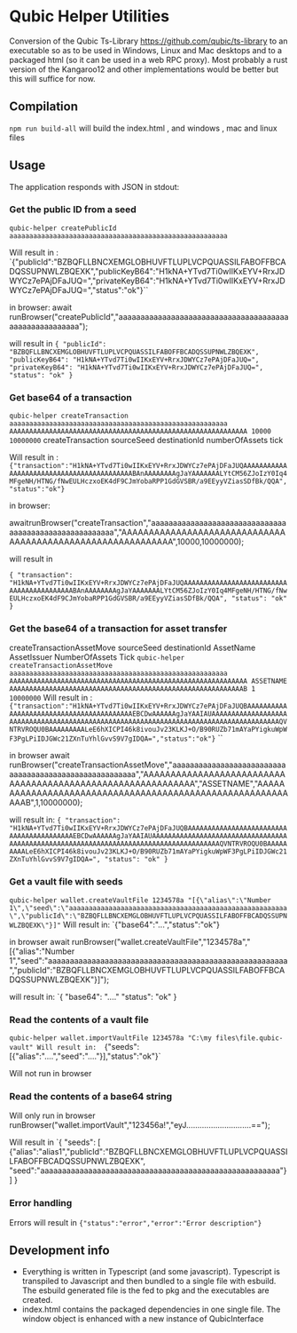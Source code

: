 # Qubic Helper Utilities

Conversion of the Qubic Ts-Library https://github.com/qubic/ts-library to an executable so as to be used in Windows, Linux and Mac desktops and to a packaged html (so it can be used in a web RPC proxy).
Most probably a rust version of the Kangaroo12 and other implementations would be better but this will suffice for now.

## Compilation

`npm run build-all` will build the index.html , and windows , mac and linux files

## Usage

The application responds with JSON in stdout:

### Get the public ID from a seed

`qubic-helper createPublicId aaaaaaaaaaaaaaaaaaaaaaaaaaaaaaaaaaaaaaaaaaaaaaaaaaaaaaa`

Will result in :
`{"publicId":"BZBQFLLBNCXEMGLOBHUVFTLUPLVCPQUASSILFABOFFBCADQSSUPNWLZBQEXK","publicKeyB64":"H1kNA+YTvd7Ti0wIIKxEYV+RrxJDWYCz7ePAjDFaJUQ=","privateKeyB64":"H1kNA+YTvd7Ti0wIIKxEYV+RrxJDWYCz7ePAjDFaJUQ=","status":"ok"}``

in browser:
await runBrowser("createPublicId","aaaaaaaaaaaaaaaaaaaaaaaaaaaaaaaaaaaaaaaaaaaaaaaaaaaaaaa");

will result in
`{
    "publicId": "BZBQFLLBNCXEMGLOBHUVFTLUPLVCPQUASSILFABOFFBCADQSSUPNWLZBQEXK",
    "publicKeyB64": "H1kNA+YTvd7Ti0wIIKxEYV+RrxJDWYCz7ePAjDFaJUQ=",
    "privateKeyB64": "H1kNA+YTvd7Ti0wIIKxEYV+RrxJDWYCz7ePAjDFaJUQ=",
    "status": "ok"
}`

### Get base64 of a transaction

`qubic-helper createTransaction aaaaaaaaaaaaaaaaaaaaaaaaaaaaaaaaaaaaaaaaaaaaaaaaaaaaaaa AAAAAAAAAAAAAAAAAAAAAAAAAAAAAAAAAAAAAAAAAAAAAAAAAAAAAAAAAAAA 10000 10000000`
createTransaction sourceSeed destinationId numberOfAssets tick

Will result in :
`{"transaction":"H1kNA+YTvd7Ti0wIIKxEYV+RrxJDWYCz7ePAjDFaJUQAAAAAAAAAAAAAAAAAAAAAAAAAAAAAAAAAAAAAAAAAABAnAAAAAAAAgJaYAAAAAAALYtCM56ZJoIzY0Iq4MFgeNH/HTNG/fNwEULHczxoEK4dF9CJmYobaRPP1GdGVSBR/a9EEyyVZiasSDfBk/QQA","status":"ok"}`

in browser:

awaitrunBrowser("createTransaction","aaaaaaaaaaaaaaaaaaaaaaaaaaaaaaaaaaaaaaaaaaaaaaaaaaaaaaa","AAAAAAAAAAAAAAAAAAAAAAAAAAAAAAAAAAAAAAAAAAAAAAAAAAAAAAAAAAAA",10000,10000000);

will result in

`{
    "transaction": "H1kNA+YTvd7Ti0wIIKxEYV+RrxJDWYCz7ePAjDFaJUQAAAAAAAAAAAAAAAAAAAAAAAAAAAAAAAAAAAAAAAAAABAnAAAAAAAAgJaYAAAAAAALYtCM56ZJoIzY0Iq4MFgeNH/HTNG/fNwEULHczxoEK4dF9CJmYobaRPP1GdGVSBR/a9EEyyVZiasSDfBk/QQA",
    "status": "ok"
}`

### Get the base64 of a transaction for asset transfer

createTransactionAssetMove sourceSeed destinationId AssetName AssetIssuer NumberOfAssets Tick
`qubic-helper createTransactionAssetMove aaaaaaaaaaaaaaaaaaaaaaaaaaaaaaaaaaaaaaaaaaaaaaaaaaaaaaa AAAAAAAAAAAAAAAAAAAAAAAAAAAAAAAAAAAAAAAAAAAAAAAAAAAAAAAAAAAA ASSETNAME AAAAAAAAAAAAAAAAAAAAAAAAAAAAAAAAAAAAAAAAAAAAAAAAAAAAAAAAAAAB 1 10000000`
Will result in :
`{"transaction":"H1kNA+YTvd7Ti0wIIKxEYV+RrxJDWYCz7ePAjDFaJUQBAAAAAAAAAAAAAAAAAAAAAAAAAAAAAAAAAAAAAAAAAEBCDwAAAAAAgJaYAAIAUAAAAAAAAAAAAAAAAAAAAAAAAAAAAAAAAAAAAAAAAAAAAAAAAAAAAAAAAAAAAAAAAAAAAAAAAAAAAAAAAAAAAAAAQVNTRVROQU0BAAAAAAAAALeE6hXICPI46k8ivouJv23KLKJ+O/B90RUZb71mAYaPYigkuWpWF3PgLPiIDJGWc21ZXnTuYhlGvvS9V7gIDQA=","status":"ok"}`
``

in browser
await runBrowser("createTransactionAssetMove","aaaaaaaaaaaaaaaaaaaaaaaaaaaaaaaaaaaaaaaaaaaaaaaaaaaaaaa","AAAAAAAAAAAAAAAAAAAAAAAAAAAAAAAAAAAAAAAAAAAAAAAAAAAAAAAAAAAA","ASSETNAME","AAAAAAAAAAAAAAAAAAAAAAAAAAAAAAAAAAAAAAAAAAAAAAAAAAAAAAAAAAAB",1,10000000);

will result in:
`{
    "transaction": "H1kNA+YTvd7Ti0wIIKxEYV+RrxJDWYCz7ePAjDFaJUQBAAAAAAAAAAAAAAAAAAAAAAAAAAAAAAAAAAAAAAAAAEBCDwAAAAAAgJaYAAIAUAAAAAAAAAAAAAAAAAAAAAAAAAAAAAAAAAAAAAAAAAAAAAAAAAAAAAAAAAAAAAAAAAAAAAAAAAAAAAAAAAAAAAAAQVNTRVROQU0BAAAAAAAAALeE6hXICPI46k8ivouJv23KLKJ+O/B90RUZb71mAYaPYigkuWpWF3PgLPiIDJGWc21ZXnTuYhlGvvS9V7gIDQA=",
    "status": "ok"
}`

### Get a vault file with seeds

`qubic-helper wallet.createVaultFile 1234578a "[{\"alias\":\"Number 1\",\"seed\":\"aaaaaaaaaaaaaaaaaaaaaaaaaaaaaaaaaaaaaaaaaaaaaaaaaaaaaaa\",\"publicId\":\"BZBQFLLBNCXEMGLOBHUVFTLUPLVCPQUASSILFABOFFBCADQSSUPNWLZBQEXK\"}]"`
Will result in:
`{"base64":"...","status":"ok"}

in browser
await runBrowser("wallet.createVaultFile","1234578a","[{\"alias\":\"Number 1\",\"seed\":\"aaaaaaaaaaaaaaaaaaaaaaaaaaaaaaaaaaaaaaaaaaaaaaaaaaaaaaa\",\"publicId\":\"BZBQFLLBNCXEMGLOBHUVFTLUPLVCPQUASSILFABOFFBCADQSSUPNWLZBQEXK\"}]");

will result in:
`{
"base64": "...."
"status": "ok"
}

### Read the contents of a vault file

`qubic-helper wallet.importVaultFile 1234578a "C:\my files\file.qubic-vault"
Will result in: 
`{"seeds":[{"alias":"....","seed":"...."}],"status":"ok"}`

Will not run in browser

### Read the contents of a base64 string

Will only run in browser
runBrowser("wallet.importVault","123456a!","eyJ.............................==");

Will result in
`{
"seeds": [ {"alias":"alias1","publicId":"BZBQFLLBNCXEMGLOBHUVFTLUPLVCPQUASSILFABOFFBCADQSSUPNWLZBQEXK", "seed":"aaaaaaaaaaaaaaaaaaaaaaaaaaaaaaaaaaaaaaaaaaaaaaaaaaaaaaa"}]
}

### Error handling

Errors will result in
`{"status":"error","error":"Error description"}`

## Development info

- Everything is written in Typescript (and some javascript). Typescript is transpiled to Javascript and then bundled to a single file with esbuild. The esbuild generated file is the fed to pkg and the executables are created.
- index.html contains the packaged dependencies in one single file. The window object is enhanced with a new instance of QubicInterface
